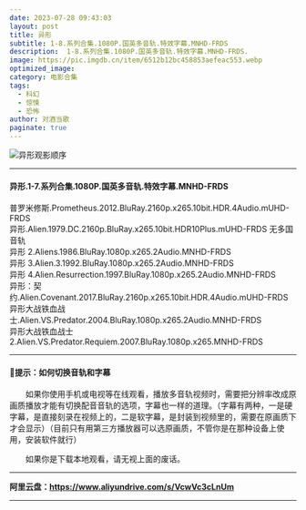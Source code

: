 ```yaml
---
date: 2023-07-28 09:43:03
layout: post
title: 异形
subtitle: 1-8.系列合集.1080P.国英多音轨.特效字幕.MNHD-FRDS
description:  1-8.系列合集.1080P.国英多音轨.特效字幕.MNHD-FRDS.
image: https://pic.imgdb.cn/item/6512b12bc458853aefeac553.webp
optimized_image: 
category: 电影合集
tags:
  - 科幻
  - 惊悚
  - 恐怖
author: 对酒当歌
paginate: true
---
```


![异形观影顺序](https://pic.imgdb.cn/item/6512ad8ec458853aefe93620.webp )

---

#### 异形.1-7.系列合集.1080P.国英多音轨.特效字幕.MNHD-FRDS  

普罗米修斯.Prometheus.2012.BluRay.2160p.x265.10bit.HDR.4Audio.mUHD-FRDS  
异形.Alien.1979.DC.2160p.BluRay.x265.10bit.HDR10Plus.mUHD-FRDS 无多国音轨  
异形 2.Aliens.1986.BluRay.1080p.x265.2Audio.MNHD-FRDS  
异形 3.Alien.3.1992.BluRay.1080p.x265.2Audio.MNHD-FRDS  
异形 4.Alien.Resurrection.1997.BluRay.1080p.x265.2Audio.MNHD-FRDS  
异形：契约.Alien.Covenant.2017.BluRay.2160p.x265.10bit.HDR.4Audio.mUHD-FRDS  
异形大战铁血战士.Alien.VS.Predator.2004.BluRay.1080p.x265.2Audio.MNHD-FRDS  
异形大战铁血战士 2.Alien.VS.Predator.Requiem.2007.BluRay.1080p.x265.MNHD-FRDS  

---

#### 🔔提示：如何切换音轨和字幕

　　如果你使用手机或电视等在线观看，播放多音轨视频时，需要把分辨率改成原画质播放才能有切换配音音轨的选项，字幕也一样的道理。（字幕有两种，一是硬字幕，是直接刻录在视频上的，二是软字幕，是封装到视频里的，需要在原画质下才会显示）（目前只有用第三方播放器可以选原画质，不管你是在那种设备上使用，安装软件就行）

　　如果你是下载本地观看，请无视上面的废话。

---

**阿里云盘：<https://www.aliyundrive.com/s/VcwVc3cLnUm>**

---
